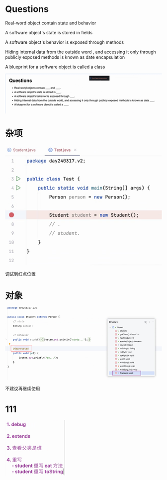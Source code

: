 # Questions

 Real-word object contain state and behavior

A software object's state is stored in fields

A software object's behavior is exposed through methods

Hiding internal data from the outside word , and accessing it only through publicly exposed methods is known as date encapsulation

A blueprint for a software object is called a class

![img.png](img.png)

# 杂项

![img_1.png](img_1.png)

调试到红点位置

# 对象

![img_2.png](img_2.png)

不建议再继续使用

# 111

![img_3.png](img_3.png)



